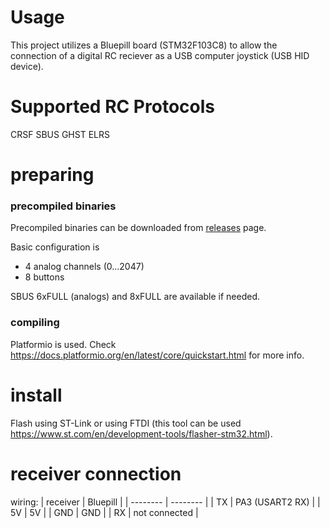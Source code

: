 # Usage
This project utilizes a Bluepill board (STM32F103C8) to allow the connection of a digital RC reciever as a USB computer joystick (USB HID device).

# Supported RC Protocols
CRSF
SBUS
GHST
ELRS

# preparing
### precompiled binaries
Precompiled binaries can be downloaded from [releases](https://github.com/cruwaller/rc_receiver_to_usb_hid/releases) page.

Basic configuration is
* 4 analog channels (0...2047)
* 8 buttons

SBUS 6xFULL (analogs) and 8xFULL are available if needed.

### compiling
Platformio is used. Check https://docs.platformio.org/en/latest/core/quickstart.html for more info.

# install
Flash using ST-Link or using FTDI (this tool can be used https://www.st.com/en/development-tools/flasher-stm32.html).

# receiver connection
wiring:
| receiver | Bluepill |
| -------- | -------- |
| TX       | PA3 (USART2 RX) |
| 5V       | 5V       |
| GND      | GND      |
| RX       | not connected |

